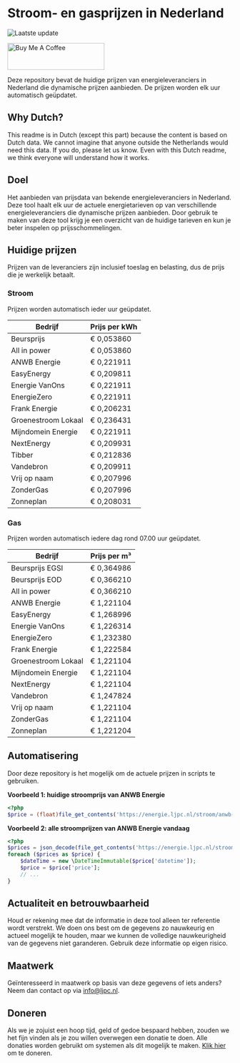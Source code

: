 # Stroom- en gasprijzen in Nederland

![Laatste update](https://img.shields.io/badge/laatste%20update-2025--06--15%2008%3A00%20CET-brightgreen)

<a href="https://www.buymeacoffee.com/Lars-" target="_blank"><img src="https://cdn.buymeacoffee.com/buttons/v2/default-orange.png" alt="Buy Me A Coffee" height="60" style="height: 60px !important;width: 217px !important;" ></a>

Deze repository bevat de huidige prijzen van energieleveranciers in Nederland die dynamische prijzen aanbieden. De prijzen worden elk uur automatisch geüpdatet.

## Why Dutch?

This readme is in Dutch (except this part) because the content is based on Dutch data. We cannot imagine that anyone outside the Netherlands would need this data. If you do, please let us know. Even with this Dutch readme, we think
everyone will understand how it works.

## Doel

Het aanbieden van prijsdata van bekende energieleveranciers in Nederland. Deze tool haalt elk uur de actuele energietarieven op van verschillende energieleveranciers die dynamische prijzen aanbieden. Door gebruik te maken van deze tool
krijg je een overzicht van de huidige tarieven en kun je beter inspelen op prijsschommelingen.

## Huidige prijzen

Prijzen van de leveranciers zijn inclusief toeslag en belasting, dus de prijs die je werkelijk betaalt.

### Stroom

Prijzen worden automatisch ieder uur geüpdatet.

 Bedrijf | Prijs per kWh 
---------|---------------
Beursprijs | € 0,053860
All in power | € 0,053860
ANWB Energie | € 0,221911
EasyEnergy | € 0,209811
Energie VanOns | € 0,221911
EnergieZero | € 0,221911
Frank Energie | € 0,206231
Groenestroom Lokaal | € 0,236431
Mijndomein Energie | € 0,221911
NextEnergy | € 0,209931
Tibber | € 0,212836
Vandebron | € 0,209911
Vrij op naam | € 0,207996
ZonderGas | € 0,207996
Zonneplan | € 0,208031


### Gas

Prijzen worden automatisch iedere dag rond 07.00 uur geüpdatet.

 Bedrijf | Prijs per m³ 
---------|--------------
Beursprijs EGSI | € 0,364986
Beursprijs EOD | € 0,366210
All in power | € 0,366210
ANWB Energie | € 1,221104
EasyEnergy | € 1,268996
Energie VanOns | € 1,226314
EnergieZero | € 1,232380
Frank Energie | € 1,222584
Groenestroom Lokaal | € 1,221104
Mijndomein Energie | € 1,221104
NextEnergy | € 1,221104
Vandebron | € 1,247824
Vrij op naam | € 1,221104
ZonderGas | € 1,221104
Zonneplan | € 1,221204


## Automatisering

Door deze repository is het mogelijk om de actuele prijzen in scripts te gebruiken.

**Voorbeeld 1: huidige stroomprijs van ANWB Energie**

```php
<?php
$price = (float)file_get_contents('https://energie.ljpc.nl/stroom/anwb-energie-nu.txt');

```

**Voorbeeld 2: alle stroomprijzen van ANWB Energie vandaag**

```php
<?php
$prices = json_decode(file_get_contents('https://energie.ljpc.nl/stroom/all-in-power-vandaag.json'),true);
foreach ($prices as $price) {
    $dateTime = new \DateTimeImmutable($price['datetime']);
    $price = $price['price'];
    // ...
}
```

## Actualiteit en betrouwbaarheid

Houd er rekening mee dat de informatie in deze tool alleen ter referentie wordt verstrekt. We doen ons best om de gegevens zo nauwkeurig en actueel mogelijk te houden, maar we kunnen de volledige nauwkeurigheid van de gegevens niet
garanderen. Gebruik deze informatie op eigen risico.

## Maatwerk

Geïnteresseerd in maatwerk op basis van deze gegevens of iets anders? Neem dan contact op
via [info@ljpc.nl](mailto:info@ljpc.nl?subject=Energie%20prijzen).

## Doneren

Als we je zojuist een hoop tijd, geld of gedoe bespaard hebben, zouden we het fijn vinden als je zou willen overwegen een
donatie te doen. Alle donaties worden gebruikt om systemen als dit mogelijk te
maken. [Klik hier](https://www.buymeacoffee.com/Lars-) om te doneren.
